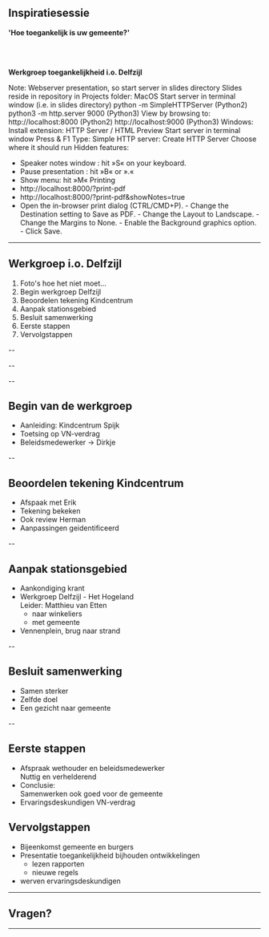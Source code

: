 
<!-- .slide: data-menu-title="Title page" data-background-image="images/TG-on-white.png" data-background-opacity="1.0" -->
## Inspiratiesessie

**'Hoe toegankelijk is uw gemeente?'**  
  
</br></br>

**Werkgroep toegankelijkheid i.o. Delfzijl**

Note:
  Webserver presentation, so start server in slides directory
  Slides reside in repository in Projects folder:
  MacOS
    Start server in terminal window (i.e. in slides directory)
      python -m SimpleHTTPServer (Python2)
      python3 -m http.server 9000 (Python3)
    View by browsing to:
      http://localhost:8000 (Python2)
      http://localhost:9000 (Python3)
  Windows:
    Install extension: HTTP Server / HTML Preview
    Start server in terminal window
      Press <Fn> & F1
      Type: Simple HTTP server: Create HTTP Server <enter>
      Choose where it should run
  Hidden features:
  - Speaker notes window : hit »S« on your keyboard.
  - Pause presentation :  hit »B« or ».«
  - Show menu: hit »M«
  Printing
  -  http://localhost:8000/?print-pdf
  -  http://localhost:8000/?print-pdf&showNotes=true
  -  Open the in-browser print dialog (CTRL/CMD+P).
    -  Change the Destination setting to Save as PDF.
    -  Change the Layout to Landscape.
    -  Change the Margins to None.
    -  Enable the Background graphics option.
    -  Click Save.

---

<!-- .slide: data-menu-title="Werkgroep i.o. Delfzijl" -->
## Werkgroep i.o. Delfzijl

1. Foto's hoe het niet moet...
2. Begin werkgroep Delfzijl
3. Beoordelen tekening Kindcentrum
4. Aanpak stationsgebied
5. Besluit samenwerking
6. Eerste stappen
7. Vervolgstappen

--

<!-- .slide: data-menu-title="Overvol toilet" data-background-image="images/OvervolToilet-3.jpg" data-background-opacity="1,0" -->

--

<!-- .slide: data-menu-title="Overvol toilet" data-background-image="images/WC-deur-logo-3.jpg" data-background-opacity="1.0" -->

--

## Begin van de werkgroep

- Aanleiding: Kindcentrum Spijk
- Toetsing op VN-verdrag
- Beleidsmedewerker -> Dirkje

--

## Beoordelen tekening Kindcentrum

- Afspaak met Erik
- Tekening bekeken
- Ook review Herman
- Aanpassingen geidentificeerd

--

## Aanpak stationsgebied

- Aankondiging krant
- Werkgroep Delfzijl - Het Hogeland  
  Leider: Matthieu van Etten
  - naar winkeliers
  - met gemeente
- Vennenplein, brug naar strand

--

## Besluit samenwerking

- Samen sterker
- Zelfde doel
- Een gezicht naar gemeente

--

## Eerste stappen

- Afspraak wethouder en beleidsmedewerker  
  Nuttig en verhelderend
- Conclusie:  
  Samenwerken ook goed voor de gemeente
- Ervaringsdeskundigen VN-verdrag

## Vervolgstappen

- Bijeenkomst gemeente en burgers
- Presentatie toegankelijkheid
  bijhouden ontwikkelingen
  - lezen rapporten
  - nieuwe regels
- werven ervaringsdeskundigen

---

<!-- .slide: data-menu-title="Agenda" data-background-image="images/questionmarks.jpg" data-background-opacity="0.2" -->
## Vragen?

---

<!-- .slide: data-background-image="images/Thats_all_Folks.jpg" data-background-opacity="1.0" -->
